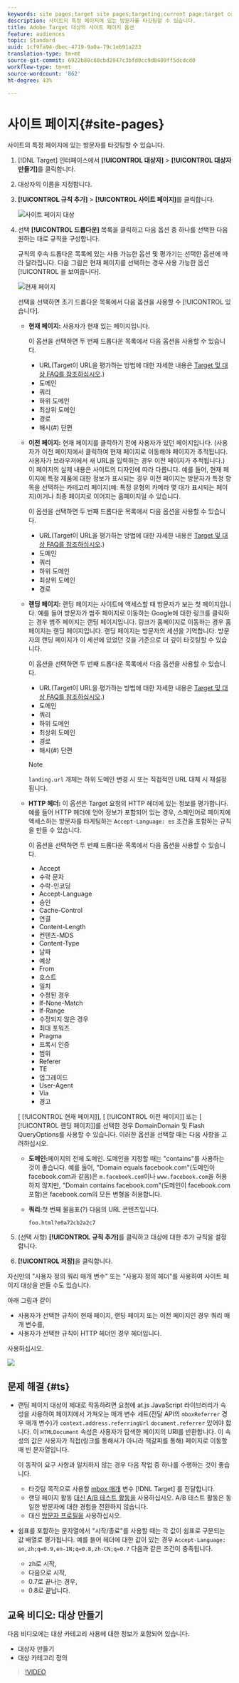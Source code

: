 ```yaml
---
keywords: site pages;target site pages;targeting;current page;target current page;previous page;target previous page;landing page;target landing page;http header
description: 사이트의 특정 페이지에 있는 방문자를 타깃팅할 수 있습니다.
title: Adobe Target 대상의 사이트 페이지 옵션
feature: audiences
topic: Standard
uuid: 1cf9fa94-dbec-4719-9a0a-79c1eb91a233
translation-type: tm+mt
source-git-commit: 6922b80c88cbd2947c3bfd0cc9d8409ff5dcdcd0
workflow-type: tm+mt
source-wordcount: '862'
ht-degree: 43%

---
```



# 사이트 페이지{#site-pages}

사이트의 특정 페이지에 있는 방문자를 타깃팅할 수 있습니다.

1. [!DNL Target] 인터페이스에서 **[!UICONTROL 대상자]** > **[!UICONTROL 대상자 만들기]**&#x200B;를 클릭합니다.
1. 대상자의 이름을 지정합니다.
1. **[!UICONTROL 규칙 추가]** > **[!UICONTROL 사이트 페이지]**&#x200B;를 클릭합니다.

   ![사이트 페이지 대상](assets/target_site_pages.png)

1. 선택 **[!UICONTROL 드롭다운]** 목록을 클릭하고 다음 옵션 중 하나를 선택한 다음 원하는 대로 규칙을 구성합니다.

   규칙의 후속 드롭다운 목록에 있는 사용 가능한 옵션 및 평가기는 선택한 옵션에 따라 달라집니다. 다음 그림은 현재 페이지를 선택하는 경우 사용 가능한 옵션 [!UICONTROL 을 보여줍니다].

   ![현재 페이지](/help/c-target/c-audiences/c-target-rules/assets/current-page.png)

   선택을 선택하면 초기 드롭다운 목록에서 다음 옵션을 사용할 수 [!UICONTROL 있습니다].

   * **현재 페이지:** 사용자가 현재 있는 페이지입니다.

      이 옵션을 선택하면 두 번째 드롭다운 목록에서 다음 옵션을 사용할 수 있습니다.

      * URL(Target이 URL을 평가하는 방법에 대한 자세한 내용은 [Target 및 대상 FAQ를 참조하십시오](/help/c-target/c-troubleshooting-targets-and-audiences/troubleshooting-targets-and-audiences.md).)
      * 도메인
      * 쿼리
      * 하위 도메인
      * 최상위 도메인
      * 경로
      * 해시(#) 단편
   * **이전 페이지:** 현재 페이지를 클릭하기 전에 사용자가 있던 페이지입니다. (사용자가 이전 페이지에서 클릭하여 현재 페이지로 이동해야 페이지가 추적됩니다. 사용자가 브라우저에서 새 URL을 입력하는 경우 이전 페이지가 추적됩니다.) 이 페이지의 실제 내용은 사이트의 디자인에 따라 다릅니다. 예를 들어, 현재 페이지에 특정 제품에 대한 정보가 표시되는 경우 이전 페이지는 방문자가 특정 항목을 선택하는 카테고리 페이지(예: 특정 유형의 카메라 몇 대가 표시되는 페이지)이거나 최종 페이지로 이어지는 홈페이지일 수 있습니다.

      이 옵션을 선택하면 두 번째 드롭다운 목록에서 다음 옵션을 사용할 수 있습니다.

      * URL(Target이 URL을 평가하는 방법에 대한 자세한 내용은 [Target 및 대상 FAQ를 참조하십시오](/help/c-target/c-troubleshooting-targets-and-audiences/troubleshooting-targets-and-audiences.md).)
      * 도메인
      * 쿼리
      * 하위 도메인
      * 최상위 도메인
      * 경로
   * **랜딩 페이지:** 랜딩 페이지는 사이트에 액세스할 때 방문자가 보는 첫 페이지입니다. 예를 들어 방문자가 범주 페이지로 이동하는 Google에 대한 링크를 클릭하는 경우 범주 페이지는 랜딩 페이지입니다. 링크가 홈페이지로 이동하는 경우 홈페이지는 랜딩 페이지입니다. 랜딩 페이지는 방문자의 세션을 기억합니다. 방문자의 랜딩 페이지가 이 세션에 있었던 것을 기준으로 더 깊이 타깃팅할 수 있습니다.

      이 옵션을 선택하면 두 번째 드롭다운 목록에서 다음 옵션을 사용할 수 있습니다.

      * URL(Target이 URL을 평가하는 방법에 대한 자세한 내용은 [Target 및 대상 FAQ를 참조하십시오](/help/c-target/c-troubleshooting-targets-and-audiences/troubleshooting-targets-and-audiences.md).)
      * 도메인
      * 쿼리
      * 하위 도메인
      * 최상위 도메인
      * 경로
      * 해시(#) 단편

      >[!NOTE]
      >
      >`landing.url` 개체는 하위 도메인 변경 시 또는 직접적인 URL 대체 시 재설정됩니다.

   * **HTTP 헤더:** 이 옵션은 Target 요청의 HTTP 헤더에 있는 정보를 평가합니다. 예를 들어 HTTP 헤더에 언어 정보가 포함되어 있는 경우, 스페인어로 페이지에 액세스하는 방문자를 타게팅하는 `Accept-Language: es` 조건을 포함하는 규칙을 만들 수 있습니다.

      이 옵션을 선택하면 두 번째 드롭다운 목록에서 다음 옵션을 사용할 수 있습니다.

      * Accept
      * 수락 문자
      * 수락-인코딩
      * Accept-Language
      * 승인
      * Cache-Control
      * 연결
      * Content-Length
      * 컨텐츠-MDS
      * Content-Type
      * 날짜
      * 예상
      * From
      * 호스트
      * 일치
      * 수정된 경우
      * If-None-Match
      * If-Range
      * 수정되지 않은 경우
      * 최대 포워즈
      * Pragma
      * 프록시 인증
      * 범위
      * Referer
      * TE
      * 업그레이드
      * User-Agent
      * Via
      * 경고

   [ [!UICONTROL 현재 페이지]], [ [!UICONTROL 이전 페이지]] 또는 [ [!UICONTROL 랜딩 페이지]]를 선택한 경우   DomainDomain 및 Flash QueryOptions를 사용할 수 있습니다. 이러한 옵션을 선택할 때는 다음 사항을 고려하십시오.

   * **도메인:**&#x200B;페이지의 전체 도메인. 도메인을 지정할 때는 &quot;contains&quot;를 사용하는 것이 좋습니다. 예를 들어, &quot;Domain equals facebook.com&quot;(도메인이 facebook.com과 같음)은 `m.facebook.com`이나 `www.facebook.com`을 허용하지 않지만, &quot;Domain contains facebook.com&quot;(도메인이 facebook.com 포함)은 facebook.com의 모든 변형을 허용합니다.
   * **쿼리:**&#x200B;첫 번째 물음표(?) 다음의 URL 콘텐츠입니다. 

      `foo.html?e0a72cb2a2c7`





1. (선택 사항) **[!UICONTROL 규칙 추가]**&#x200B;를 클릭하고 대상에 대한 추가 규칙을 설정합니다.
1. **[!UICONTROL 저장]**&#x200B;을 클릭합니다.

자신만의 &quot;사용자 정의 쿼리 매개 변수&quot; 또는 &quot;사용자 정의 헤더&quot;를 사용하여 사이트 페이지 대상을 만들 수도 있습니다.

아래 그림과 같이

* 사용자가 선택한 규칙이 현재 페이지, 랜딩 페이지 또는 이전 페이지인 경우 쿼리 매개 변수를,
* 사용자가 선택한 규칙이 HTTP 헤더인 경우 헤더입니다.

사용하십시오.

![](assets/site_pages.png)

## 문제 해결 {#ts}

* 랜딩 페이지 대상이 제대로 작동하려면 요청에 at.js JavaScript 라이브러리가 속성을 사용하여 페이지에서 가져오는 매개 변수 세트(전달 API의 `mboxReferrer` 경우 매개 변수)가 `context.address.referringUrl` `document.referrer` 있어야 합니다. 이 `HTMLDocument` 속성은 사용자가 탐색한 페이지의 URI를 반환합니다. 이 속성의 값은 사용자가 직접(링크를 통해서가 아니라 책갈피를 통해) 페이지로 이동할 때 빈 문자열입니다.

   이 동작이 요구 사항과 일치하지 않는 경우 다음 작업 중 하나를 수행하는 것이 좋습니다.

   * 타깃팅 목적으로 사용할 [mbox 매개](/help/c-implementing-target/c-implementing-target-for-client-side-web/t-mbox-download/c-understanding-global-mbox/pass-parameters-to-global-mbox.md) 변수 [!DNL Target] 를 전달합니다.
   * 랜딩 페이지 활동 [대신 A/B 테스트 활동을](/help/c-activities/t-test-ab/test-ab.md) 사용하십시오. A/B 테스트 활동은 동일한 방문자에 대한 경험을 전환하지 않습니다.
   * 대신 [방문자 프로필을](/help/c-target/c-audiences/c-target-rules/visitor-profile.md) 사용하십시오.

* 쉼표를 포함하는 문자열에서 &quot;시작/종료&quot;를 사용할 때는 각 값이 쉼표로 구분되는 값 배열로 평가됩니다. 예를 들어 헤더에 대한 값이 있는 경우 `Accept-Language: en,zh;q=0.9,en-IN;q=0.8,zh-CN;q=0.7` 다음과 같은 조건이 충족됩니다.
   * zh로 시작,
   * 다음으로 시작,
   * 0.7로 끝나는 경우,
   * 0.8로 끝납니다.

## 교육 비디오: 대상 만들기

다음 비디오에는 대상 카테고리 사용에 대한 정보가 포함되어 있습니다.

* 대상자 만들기
* 대상 카테고리 정의

>[!VIDEO](https://video.tv.adobe.com/v/17392)
